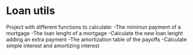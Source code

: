 # Loan utils

Project with different functions to calculate:
 -The minimun payment of a mortgage
 -The loan lenght of a mortgage
 -Calculate the new loan lenght adding an extra payment
 -The amortization table of the payoffs
 -Calculate simple interest and amortizing interest
